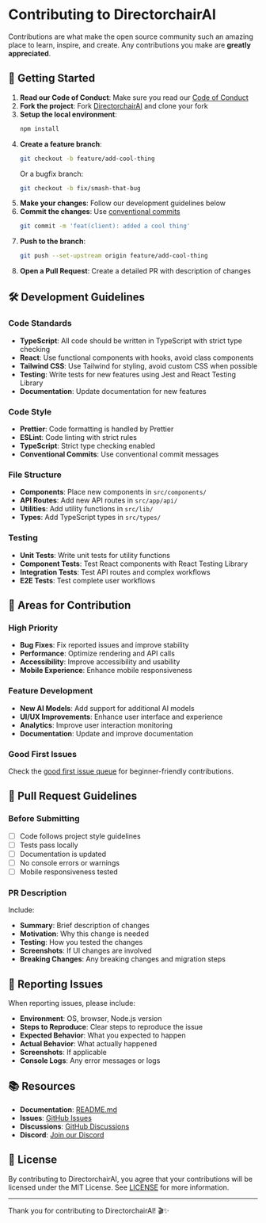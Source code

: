 # Contributing to DirectorchairAI

Contributions are what make the open source community such an amazing place to learn, inspire, and create. Any contributions you make are **greatly appreciated**.

## 🚀 Getting Started

1. **Read our Code of Conduct**: Make sure you read our [Code of Conduct](CODE_OF_CONDUCT.md)
2. **Fork the project**: Fork [DirectorchairAI](https://github.com/neoKode1/DirectorchairAi) and clone your fork
3. **Setup the local environment**: 
   ```bash
   npm install
   ```
4. **Create a feature branch**: 
   ```bash
   git checkout -b feature/add-cool-thing
   ```
   Or a bugfix branch:
   ```bash
   git checkout -b fix/smash-that-bug
   ```
5. **Make your changes**: Follow our development guidelines below
6. **Commit the changes**: Use [conventional commits](https://conventionalcommits.org)
   ```bash
   git commit -m 'feat(client): added a cool thing'
   ```
7. **Push to the branch**: 
   ```bash
   git push --set-upstream origin feature/add-cool-thing
   ```
8. **Open a Pull Request**: Create a detailed PR with description of changes

## 🛠️ Development Guidelines

### Code Standards
- **TypeScript**: All code should be written in TypeScript with strict type checking
- **React**: Use functional components with hooks, avoid class components
- **Tailwind CSS**: Use Tailwind for styling, avoid custom CSS when possible
- **Testing**: Write tests for new features using Jest and React Testing Library
- **Documentation**: Update documentation for new features

### Code Style
- **Prettier**: Code formatting is handled by Prettier
- **ESLint**: Code linting with strict rules
- **TypeScript**: Strict type checking enabled
- **Conventional Commits**: Use conventional commit messages

### File Structure
- **Components**: Place new components in `src/components/`
- **API Routes**: Add new API routes in `src/app/api/`
- **Utilities**: Add utility functions in `src/lib/`
- **Types**: Add TypeScript types in `src/types/`

### Testing
- **Unit Tests**: Write unit tests for utility functions
- **Component Tests**: Test React components with React Testing Library
- **Integration Tests**: Test API routes and complex workflows
- **E2E Tests**: Test complete user workflows

## 🎯 Areas for Contribution

### High Priority
- **Bug Fixes**: Fix reported issues and improve stability
- **Performance**: Optimize rendering and API calls
- **Accessibility**: Improve accessibility and usability
- **Mobile Experience**: Enhance mobile responsiveness

### Feature Development
- **New AI Models**: Add support for additional AI models
- **UI/UX Improvements**: Enhance user interface and experience
- **Analytics**: Improve user interaction monitoring
- **Documentation**: Update and improve documentation

### Good First Issues
Check the [good first issue queue](https://github.com/neoKode1/DirectorchairAi/labels/good+first+issue) for beginner-friendly contributions.

## 📝 Pull Request Guidelines

### Before Submitting
- [ ] Code follows project style guidelines
- [ ] Tests pass locally
- [ ] Documentation is updated
- [ ] No console errors or warnings
- [ ] Mobile responsiveness tested

### PR Description
Include:
- **Summary**: Brief description of changes
- **Motivation**: Why this change is needed
- **Testing**: How you tested the changes
- **Screenshots**: If UI changes are involved
- **Breaking Changes**: Any breaking changes and migration steps

## 🐛 Reporting Issues

When reporting issues, please include:
- **Environment**: OS, browser, Node.js version
- **Steps to Reproduce**: Clear steps to reproduce the issue
- **Expected Behavior**: What you expected to happen
- **Actual Behavior**: What actually happened
- **Screenshots**: If applicable
- **Console Logs**: Any error messages or logs

## 📚 Resources

- **Documentation**: [README.md](README.md)
- **Issues**: [GitHub Issues](https://github.com/neoKode1/DirectorchairAi/issues)
- **Discussions**: [GitHub Discussions](https://github.com/neoKode1/DirectorchairAi/discussions)
- **Discord**: [Join our Discord](https://discord.gg/directorchair)

## 📄 License

By contributing to DirectorchairAI, you agree that your contributions will be licensed under the MIT License. See [LICENSE](LICENSE) for more information.

---

Thank you for contributing to DirectorchairAI! 🎬✨
